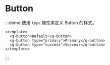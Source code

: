 # Button

:::demo 使用 `type` 属性来定义 Button 的样式。

```vue
<template>
  <q-button>Default</q-button>
  <q-button type="primary">Primary</q-button>
  <q-button type="success">Success</q-button>
</template>
```

:::

